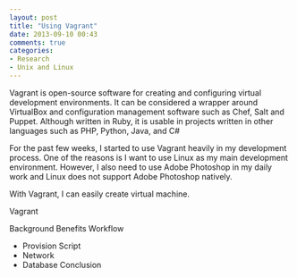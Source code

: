 ```yaml
---
layout: post
title: "Using Vagrant"
date: 2013-09-10 00:43
comments: true
categories: 
- Research
- Unix and Linux
---
```


>
Vagrant is open-source software for creating and configuring virtual development environments. It can be considered a wrapper around VirtualBox and configuration management software such as Chef, Salt and Puppet. Although written in Ruby, it is usable in projects written in other languages such as PHP, Python, Java, and C#

For the past few weeks, I started to use Vagrant heavily in my development process. One of the reasons is I want to use Linux as my main development environment. However, I also need to use Adobe Photoshop in my daily work and Linux does not support Adobe Photoshop natively. 

With Vagrant, I can easily create virtual machine. 

Vagrant

Background
Benefits
Workflow
- Provision Script
- Network
- Database
Conclusion
